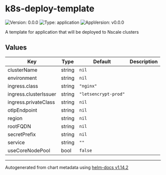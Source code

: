 # k8s-deploy-template

![Version: 0.0.0](https://img.shields.io/badge/Version-0.0.0-informational?style=flat-square) ![Type: application](https://img.shields.io/badge/Type-application-informational?style=flat-square) ![AppVersion: v0.0.0](https://img.shields.io/badge/AppVersion-v0.0.0-informational?style=flat-square)

A template for application that will be deployed to Nscale clusters

## Values

| Key | Type | Default | Description |
|-----|------|---------|-------------|
| clusterName | string | `nil` |  |
| environment | string | `nil` |  |
| ingress.class | string | `"nginx"` |  |
| ingress.clusterIssuer | string | `"letsencrypt-prod"` |  |
| ingress.privateClass | string | `nil` |  |
| otlpEndpoint | string | `nil` |  |
| region | string | `nil` |  |
| rootFQDN | string | `nil` |  |
| secretPrefix | string | `nil` |  |
| service | string | `""` |  |
| useCoreNodePool | bool | `false` |  |

----------------------------------------------
Autogenerated from chart metadata using [helm-docs v1.14.2](https://github.com/norwoodj/helm-docs/releases/v1.14.2)
